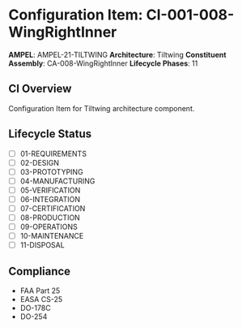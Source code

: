 # Configuration Item: CI-001-008-WingRightInner

**AMPEL**: AMPEL-21-TILTWING
**Architecture**: Tiltwing
**Constituent Assembly**: CA-008-WingRightInner
**Lifecycle Phases**: 11

## CI Overview
Configuration Item for Tiltwing architecture component.

## Lifecycle Status
- [ ] 01-REQUIREMENTS
- [ ] 02-DESIGN
- [ ] 03-PROTOTYPING
- [ ] 04-MANUFACTURING
- [ ] 05-VERIFICATION
- [ ] 06-INTEGRATION
- [ ] 07-CERTIFICATION
- [ ] 08-PRODUCTION
- [ ] 09-OPERATIONS
- [ ] 10-MAINTENANCE
- [ ] 11-DISPOSAL

## Compliance
- FAA Part 25
- EASA CS-25
- DO-178C
- DO-254
